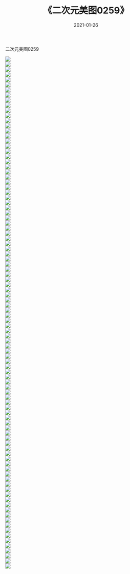 ﻿---
layout: post
title:  《二次元美图0259》
date:   2021-01-26
img: http://imgx.orgx.ga/二次元/2021/二次元美图0259/000.jpg
categories: [美女, 清纯, 唯美]
---

二次元美图0259

 ![](http://imgx.orgx.ga/二次元/2021/二次元美图0259/001.jpg) <br>![](http://imgx.orgx.ga/二次元/2021/二次元美图0259/002.jpg) <br>![](http://imgx.orgx.ga/二次元/2021/二次元美图0259/003.jpg) <br>![](http://imgx.orgx.ga/二次元/2021/二次元美图0259/004.jpg) <br>![](http://imgx.orgx.ga/二次元/2021/二次元美图0259/005.jpg) <br>![](http://imgx.orgx.ga/二次元/2021/二次元美图0259/006.jpg) <br>![](http://imgx.orgx.ga/二次元/2021/二次元美图0259/007.jpg) <br>![](http://imgx.orgx.ga/二次元/2021/二次元美图0259/008.jpg) <br>![](http://imgx.orgx.ga/二次元/2021/二次元美图0259/009.jpg) <br>![](http://imgx.orgx.ga/二次元/2021/二次元美图0259/010.jpg) <br>![](http://imgx.orgx.ga/二次元/2021/二次元美图0259/011.jpg) <br>![](http://imgx.orgx.ga/二次元/2021/二次元美图0259/012.jpg) <br>![](http://imgx.orgx.ga/二次元/2021/二次元美图0259/013.jpg) <br>![](http://imgx.orgx.ga/二次元/2021/二次元美图0259/014.jpg) <br>![](http://imgx.orgx.ga/二次元/2021/二次元美图0259/015.jpg) <br>![](http://imgx.orgx.ga/二次元/2021/二次元美图0259/016.jpg) <br>![](http://imgx.orgx.ga/二次元/2021/二次元美图0259/017.jpg) <br>![](http://imgx.orgx.ga/二次元/2021/二次元美图0259/018.jpg) <br>![](http://imgx.orgx.ga/二次元/2021/二次元美图0259/019.jpg) <br>![](http://imgx.orgx.ga/二次元/2021/二次元美图0259/020.jpg) <br>![](http://imgx.orgx.ga/二次元/2021/二次元美图0259/021.jpg) <br>![](http://imgx.orgx.ga/二次元/2021/二次元美图0259/022.jpg) <br>![](http://imgx.orgx.ga/二次元/2021/二次元美图0259/023.jpg) <br>![](http://imgx.orgx.ga/二次元/2021/二次元美图0259/024.jpg) <br>![](http://imgx.orgx.ga/二次元/2021/二次元美图0259/025.jpg) <br>![](http://imgx.orgx.ga/二次元/2021/二次元美图0259/026.jpg) <br>![](http://imgx.orgx.ga/二次元/2021/二次元美图0259/027.jpg) <br>![](http://imgx.orgx.ga/二次元/2021/二次元美图0259/028.jpg) <br>![](http://imgx.orgx.ga/二次元/2021/二次元美图0259/029.jpg) <br>![](http://imgx.orgx.ga/二次元/2021/二次元美图0259/030.jpg) <br>![](http://imgx.orgx.ga/二次元/2021/二次元美图0259/031.jpg) <br>![](http://imgx.orgx.ga/二次元/2021/二次元美图0259/032.jpg) <br>![](http://imgx.orgx.ga/二次元/2021/二次元美图0259/033.jpg) <br>![](http://imgx.orgx.ga/二次元/2021/二次元美图0259/034.jpg) <br>![](http://imgx.orgx.ga/二次元/2021/二次元美图0259/035.jpg) <br>![](http://imgx.orgx.ga/二次元/2021/二次元美图0259/036.jpg) <br>![](http://imgx.orgx.ga/二次元/2021/二次元美图0259/037.jpg) <br>![](http://imgx.orgx.ga/二次元/2021/二次元美图0259/038.jpg) <br>![](http://imgx.orgx.ga/二次元/2021/二次元美图0259/039.jpg) <br>![](http://imgx.orgx.ga/二次元/2021/二次元美图0259/040.jpg) <br>![](http://imgx.orgx.ga/二次元/2021/二次元美图0259/041.jpg) <br>![](http://imgx.orgx.ga/二次元/2021/二次元美图0259/042.jpg) <br>![](http://imgx.orgx.ga/二次元/2021/二次元美图0259/043.jpg) <br>![](http://imgx.orgx.ga/二次元/2021/二次元美图0259/044.jpg) <br>![](http://imgx.orgx.ga/二次元/2021/二次元美图0259/045.jpg) <br>![](http://imgx.orgx.ga/二次元/2021/二次元美图0259/046.jpg) <br>![](http://imgx.orgx.ga/二次元/2021/二次元美图0259/047.jpg) <br>![](http://imgx.orgx.ga/二次元/2021/二次元美图0259/048.jpg) <br>![](http://imgx.orgx.ga/二次元/2021/二次元美图0259/049.jpg) <br>![](http://imgx.orgx.ga/二次元/2021/二次元美图0259/050.jpg) <br>![](http://imgx.orgx.ga/二次元/2021/二次元美图0259/051.jpg) <br>![](http://imgx.orgx.ga/二次元/2021/二次元美图0259/052.jpg) <br>![](http://imgx.orgx.ga/二次元/2021/二次元美图0259/053.jpg) <br>![](http://imgx.orgx.ga/二次元/2021/二次元美图0259/054.jpg) <br>![](http://imgx.orgx.ga/二次元/2021/二次元美图0259/055.jpg) <br>![](http://imgx.orgx.ga/二次元/2021/二次元美图0259/056.jpg) <br>![](http://imgx.orgx.ga/二次元/2021/二次元美图0259/057.jpg) <br>![](http://imgx.orgx.ga/二次元/2021/二次元美图0259/058.jpg) <br>![](http://imgx.orgx.ga/二次元/2021/二次元美图0259/059.jpg) <br>![](http://imgx.orgx.ga/二次元/2021/二次元美图0259/060.jpg) <br>![](http://imgx.orgx.ga/二次元/2021/二次元美图0259/061.jpg) <br>![](http://imgx.orgx.ga/二次元/2021/二次元美图0259/062.jpg) <br>![](http://imgx.orgx.ga/二次元/2021/二次元美图0259/063.jpg) <br>![](http://imgx.orgx.ga/二次元/2021/二次元美图0259/064.jpg) <br>![](http://imgx.orgx.ga/二次元/2021/二次元美图0259/065.jpg) <br>![](http://imgx.orgx.ga/二次元/2021/二次元美图0259/066.jpg) <br>![](http://imgx.orgx.ga/二次元/2021/二次元美图0259/067.jpg) <br>![](http://imgx.orgx.ga/二次元/2021/二次元美图0259/068.jpg) <br>![](http://imgx.orgx.ga/二次元/2021/二次元美图0259/069.jpg) <br>![](http://imgx.orgx.ga/二次元/2021/二次元美图0259/070.jpg) <br>![](http://imgx.orgx.ga/二次元/2021/二次元美图0259/071.jpg) <br>![](http://imgx.orgx.ga/二次元/2021/二次元美图0259/072.jpg) <br>![](http://imgx.orgx.ga/二次元/2021/二次元美图0259/073.jpg) <br>![](http://imgx.orgx.ga/二次元/2021/二次元美图0259/074.jpg) <br>![](http://imgx.orgx.ga/二次元/2021/二次元美图0259/075.jpg) <br>![](http://imgx.orgx.ga/二次元/2021/二次元美图0259/076.jpg) <br>![](http://imgx.orgx.ga/二次元/2021/二次元美图0259/077.jpg) <br>![](http://imgx.orgx.ga/二次元/2021/二次元美图0259/078.jpg) <br>![](http://imgx.orgx.ga/二次元/2021/二次元美图0259/079.jpg) <br>![](http://imgx.orgx.ga/二次元/2021/二次元美图0259/080.jpg) <br>![](http://imgx.orgx.ga/二次元/2021/二次元美图0259/081.jpg) <br>![](http://imgx.orgx.ga/二次元/2021/二次元美图0259/082.jpg) <br>![](http://imgx.orgx.ga/二次元/2021/二次元美图0259/083.jpg) <br>![](http://imgx.orgx.ga/二次元/2021/二次元美图0259/084.jpg) <br>![](http://imgx.orgx.ga/二次元/2021/二次元美图0259/085.jpg) <br>![](http://imgx.orgx.ga/二次元/2021/二次元美图0259/086.jpg) <br>![](http://imgx.orgx.ga/二次元/2021/二次元美图0259/087.jpg) <br>![](http://imgx.orgx.ga/二次元/2021/二次元美图0259/088.jpg) <br>![](http://imgx.orgx.ga/二次元/2021/二次元美图0259/089.jpg) <br>![](http://imgx.orgx.ga/二次元/2021/二次元美图0259/090.jpg) <br>![](http://imgx.orgx.ga/二次元/2021/二次元美图0259/091.jpg) <br>![](http://imgx.orgx.ga/二次元/2021/二次元美图0259/092.jpg) <br>![](http://imgx.orgx.ga/二次元/2021/二次元美图0259/093.jpg) <br>![](http://imgx.orgx.ga/二次元/2021/二次元美图0259/094.jpg) <br>![](http://imgx.orgx.ga/二次元/2021/二次元美图0259/095.jpg) <br>![](http://imgx.orgx.ga/二次元/2021/二次元美图0259/096.jpg) <br>![](http://imgx.orgx.ga/二次元/2021/二次元美图0259/097.jpg) <br>![](http://imgx.orgx.ga/二次元/2021/二次元美图0259/098.jpg) <br>![](http://imgx.orgx.ga/二次元/2021/二次元美图0259/099.jpg) <br>![](http://imgx.orgx.ga/二次元/2021/二次元美图0259/100.jpg) <br>